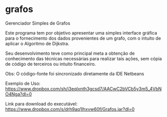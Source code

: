 # grafos
Gerenciador Simples de Grafos

Este programa tem por objetivo apresentar uma simples interface gráfica para o fornecimento dos dados provenientes de um grafo, com o intuito de aplicar o Algoritmo de Dijkstra.

Seu desenvolvimento teve como principal meta a obtenção de conhecimento das técnicas necessárias para realizar tais ações, sem cópia de código de terceiros ou intuito financeiro.

Obs: O código-fonte foi sincronizado diretamente da IDE Netbeans



Exemplo de Uso: https://www.dropbox.com/sh/i3eqlxnth3gcsd7/AACwC2bVCb5y3m5_4VbNO4Nga?dl=0

Link para download do executável: https://www.dropbox.com/s/drh9aq1lhxvw60f/Grafos.jar?dl=0
